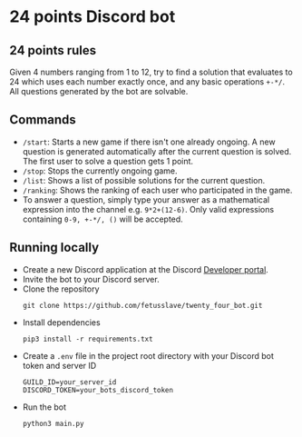 # 24 points Discord bot
## 24 points rules
Given 4 numbers ranging from 1 to 12, try to find a solution that evaluates to 24 which uses each number exactly once, and any basic operations `+-*/`.
<br>
All questions generated by the bot are solvable.
## Commands
- `/start`: Starts a new game if there isn't one already ongoing. A new question is generated automatically after the current question is solved. The first user to solve a question gets 1 point.
- `/stop`: Stops the currently ongoing game.
- `/list`: Shows a list of possible solutions for the current question.
- `/ranking`: Shows the ranking of each user who participated in the game.
- To answer a question, simply type your answer as a mathematical expression into the channel e.g. `9*2+(12-6)`. Only valid expressions containing `0-9, +-*/, ()` will be accepted.
## Running locally
- Create a new Discord application at the Discord [Developer portal](https://discord.com/developers/).
- Invite the bot to your Discord server.
- Clone the repository
  ```
  git clone https://github.com/fetusslave/twenty_four_bot.git
  ```
- Install dependencies
  ```
  pip3 install -r requirements.txt
  ```
- Create a `.env` file in the project root directory with your Discord bot token and server ID
  ```
  GUILD_ID=your_server_id
  DISCORD_TOKEN=your_bots_discord_token
  ```
- Run the bot
  ```
  python3 main.py
  ```
